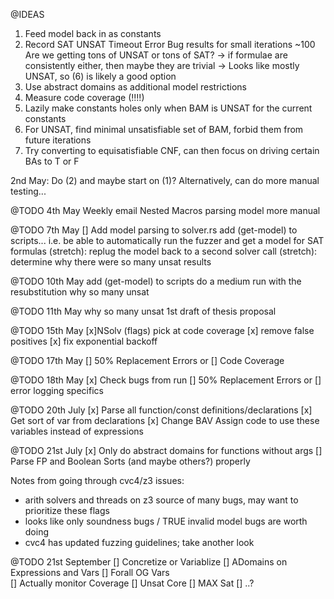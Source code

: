 @IDEAS

1. Feed model back in as constants
2. Record SAT UNSAT Timeout Error Bug results for small iterations ~100 
    Are we getting tons of UNSAT or tons of SAT?
        -> if formulae are consistently either, then maybe they are trivial
        -> Looks like mostly UNSAT, so (6) is likely a good option
3. Use abstract domains as additional model restrictions
4. Measure code coverage (!!!!)
5. Lazily make constants holes only when BAM is UNSAT for the current constants
6. For UNSAT, find minimal unsatisfiable set of BAM, forbid them from future iterations
7. Try converting to equisatisfiable CNF, can then focus on driving certain BAs to T or F

2nd May:
    Do (2) and maybe start on (1)?
    Alternatively, can do more manual testing...

@TODO 4th May
Weekly email
Nested Macros
parsing model
more manual

@TODO 7th May
[] Add model parsing to solver.rs
add (get-model) to scripts...
i.e. be able to automatically run the fuzzer and get a model for SAT formulas
(stretch): replug the model back to a second solver call
(stretch): determine why there were so many unsat results

@TODO 10th May
add (get-model) to scripts
do a medium run with the resubstitution
why so many unsat


@TODO 11th May
why so many unsat
1st draft of thesis proposal

@TODO 15th May
[x]NSolv (flags)
pick at code coverage
[x] remove false positives
[x] fix exponential backoff

@TODO 17th May
[] 50% Replacement Errors
or
[] Code Coverage

@TODO 18th May
[x] Check bugs from run
[] 50% Replacement Errors
or
[] error logging specifics

@TODO 20th July
[x] Parse all function/const definitions/declarations
[x] Get sort of var from declarations
[x] Change BAV Assign code to use these variables instead of expressions

@TODO 21st July
[x] Only do abstract domains for functions without args
[] Parse FP and Boolean Sorts (and maybe others?) properly

Notes from going through cvc4/z3 issues:
- arith solvers and threads on z3 source of many bugs, may want to prioritize these flags
- looks like only soundness bugs / TRUE invalid model bugs are worth doing
- cvc4 has updated fuzzing guidelines; take another look

@TODO 21st September
[] Concretize or Variablize 
[] ADomains on Expressions and Vars
[] Forall OG Vars   
[] Actually monitor Coverage
    [] Unsat Core
[] MAX Sat
[] ..?
